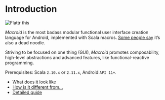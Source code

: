 # Introduction

<a href="https://flattr.com/submit/auto?user_id=stanch&url=http%3A%2F%2Fmacroid.github.io" target="_blank"><img src="//api.flattr.com/button/flattr-badge-large.png" alt="Flattr this" title="Flattr this" border="0" align="left"></a>

<div style="clear: both"></div>

*Macroid* is the most badass modular functional user interface creation language for Android, implemented with Scala macros.
[Some people say](http://www.urbandictionary.com/define.php?term=macroid) it’s also a dead noodle.

Striving to be focused on one thing (GUI), *Macroid* promotes composability, high-level abstractions and advanced features,
like functional-reactive programming.

Prerequisites: Scala `2.10.x` or `2.11.x`, Android `API 11+`.

* [What does it look like](Tutorial.html)
* [How is it different from...](Differences.html)
* [Detailed guide](Guide.html)